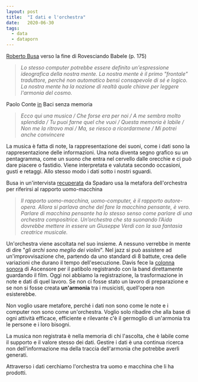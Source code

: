 ```yaml
---
layout: post
title:  "I dati e l'orchestra"
date:   2020-06-30
tags:
  - data
  - dataporn
---
```


[Roberto Busa](https://it.wikipedia.org/wiki/Roberto_Busa) verso la fine di Rovesciando Babele (p. 175)

> *Lo stesso computer potrebbe essere definito un'espressione ideografica della nostra mente. La nostra mente è il primo "frontale" traduttore, perché non automatico bensì consapevole di sé e logico. La nostra mente ha la nozione di realtà quale chiave per leggere l'armonia del cosmo.*

Paolo Conte [in](https://youtu.be/AysE5-rWmPw) Baci senza memoria

> *Ecco qui una musica / Che forse era per noi / A me sembra molto splendida / Tu puoi farne quel che vuoi / Questa memoria è labile / Non me la ritrovo mai / Ma, se riesco a ricordarmene / Mi potrei anche convincere*

La musica è fatta di note, la rappresentazione dei suoni, come i dati sono la rappresentazione delle informazioni. Una nota diventa segno grafico su un pentagramma, come un suono che entra nel cervello dalle orecchie e ci può dare piacere o fastidio. Viene interpretata e valutata secondo occasioni, gusti e retaggi. Allo stesso modo i dati sotto i nostri sguardi.

Busa in un'intervista [recuperata](http://www.cyberteologia.it/2011/08/ricordando-padre-roberto-busa-il-gesuita-grande-pioniere-dellipertesto/) da Spadaro usa la metafora dell'orchestra per riferirsi al rapporto uomo-macchina

> *Il rapporto uomo-macchina, uomo-computer, è il rapporto autore-opera. Allora si parlava anche del fare la macchina pensante, è vero. Parlare di macchina pensante ha lo stesso senso come parlare di una orchestra compositrice. Un’orchestra che sta suonando l’Aida dovrebbe mettere in essere un Giuseppe Verdi con la sua fantasia creatrice musicale.*

Un'orchestra viene ascoltata nel suo insieme. A nessuno verrebbe in mente di dire "*gli archi sono meglio dei violini*". Nel jazz si può assistere ad un'improvvisazione che, partendo da uno standard di 8 battute, crea delle variazioni che durano il tempo dell'esecuzione. Davis fece la [colonna sonora](https://it.wikipedia.org/wiki/Ascenseur_pour_l%27%C3%A9chafaud) di Ascensore per il patibolo registrando con la band direttamente guardando il film. Oggi noi abbiamo la registrazione, la trasformazione in note e dati di quel lavoro. Se non ci fosse stato un lavoro di preparazione e se non si fosse creata **un'armonia** tra i musicisti, quell'opera non esisterebbe.

Non voglio usare metafore, perché i dati non sono come le note e i computer non sono come un'orchestra. Voglio solo ribadire che alla base di ogni attività efficace, efficiente e rilevante c'è il germoglio di un'armonia tra le persone e i loro bisogni.

La musica non registrata è nella memoria di chi l'ascolta, che è labile come il supporto e il valore stesso dei dati. Gestire i dati è una continua ricerca non dell'informazione ma della traccia dell'armonia che potrebbe averli generati.

Attraverso i dati cerchiamo l'orchestra tra uomo e macchina che li ha prodotti.
